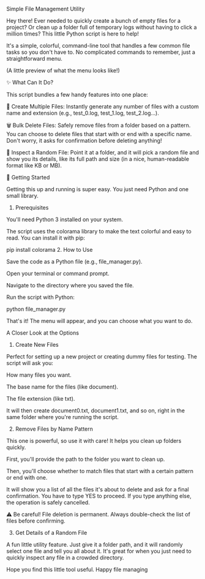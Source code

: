 

Simple File Management Utility

Hey there! Ever needed to quickly create a bunch of empty files for a project? Or clean up a folder full of temporary logs without having to click a million times? This little Python script is here to help!

It's a simple, colorful, command-line tool that handles a few common file tasks so you don't have to. No complicated commands to remember, just a straightforward menu.

(A little preview of what the menu looks like!)

✨ What Can It Do?

This script bundles a few handy features into one place:

📂 Create Multiple Files: Instantly generate any number of files with a custom name and extension (e.g., test_0.log, test_1.log, test_2.log...).

🗑️ Bulk Delete Files: Safely remove files from a folder based on a pattern. You can choose to delete files that start with or end with a specific name. Don't worry, it asks for confirmation before deleting anything!

🎲 Inspect a Random File: Point it at a folder, and it will pick a random file and show you its details, like its full path and size (in a nice, human-readable format like KB or MB).

🚀 Getting Started

Getting this up and running is super easy. You just need Python and one small library.

1. Prerequisites

You'll need Python 3 installed on your system.

The script uses the colorama library to make the text colorful and easy to read. You can install it with pip:


pip install colorama
2. How to Use

Save the code as a Python file (e.g., file_manager.py).

Open your terminal or command prompt.

Navigate to the directory where you saved the file.

Run the script with Python:


python file_manager.py

That's it! The menu will appear, and you can choose what you want to do.

A Closer Look at the Options
1. Create New Files

Perfect for setting up a new project or creating dummy files for testing. The script will ask you:

How many files you want.

The base name for the files (like document).

The file extension (like txt).

It will then create document0.txt, document1.txt, and so on, right in the same folder where you're running the script.

2. Remove Files by Name Pattern

This one is powerful, so use it with care! It helps you clean up folders quickly.

First, you'll provide the path to the folder you want to clean up.

Then, you'll choose whether to match files that start with a certain pattern or end with one.

It will show you a list of all the files it's about to delete and ask for a final confirmation. You have to type YES to proceed. If you type anything else, the operation is safely cancelled.

⚠️ Be careful! File deletion is permanent. Always double-check the list of files before confirming.

3. Get Details of a Random File

A fun little utility feature. Just give it a folder path, and it will randomly select one file and tell you all about it. It's great for when you just need to quickly inspect any file in a crowded directory.

Hope you find this little tool useful. Happy file managing
